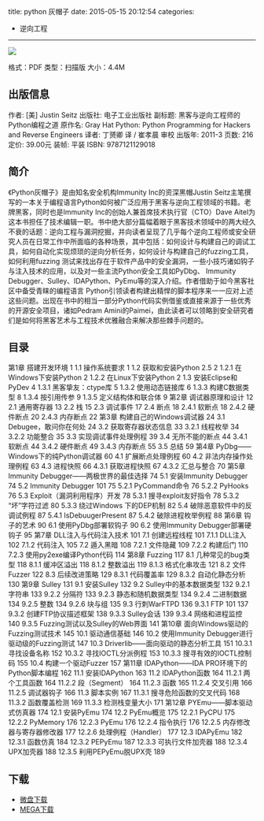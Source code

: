 title: python 灰帽子
date: 2015-05-15 20:12:54
categories:
  - 逆向工程
---

![](http://img3.douban.com/lpic/s4676930.jpg)

格式：PDF
类型：扫描版
大小：4.4M

<!--more-->

## 出版信息 ##

作者: [美] Justin Seitz 
出版社: 电子工业出版社
副标题: 黑客与逆向工程师的Python编程之道
原作名: Gray Hat Python: Python Programming for Hackers and Reverse Engineers
译者: 丁赟卿 译 / 崔孝晨 审校 
出版年: 2011-3
页数: 216
定价: 39.00元
装帧: 平装
ISBN: 9787121129018

## 简介 ##

《Python灰帽子》是由知名安全机构Immunity Inc的资深黑帽Justin Seitz主笔撰写的一本关于编程语言Python如何被广泛应用于黑客与逆向工程领域的书籍。老牌黑客，同时也是Immunity Inc的创始人兼首席技术执行官（CTO）Dave Aitel为这本书担任了技术编辑一职。书中绝大部分篇幅着眼于黑客技术领域中的两大经久不衰的话题：逆向工程与漏洞挖掘，并向读者呈现了几乎每个逆向工程师或安全研究人员在日常工作中所面临的各种场景，其中包括：如何设计与构建自己的调试工具，如何自动化实现烦琐的逆向分析任务，如何设计与构建自己的fuzzing工具，如何利用fuzzing 测试来找出存在于软件产品中的安全漏洞，一些小技巧诸如钩子与注入技术的应用，以及对一些主流Python安全工具如PyDbg、 Immunity Debugger、Sulley、IDAPython、PyEmu等的深入介绍。作者借助于如今黑客社区中备受青睐的编程语言 Python引领读者构建出精悍的脚本程序来一一应对上述这些问题。出现在书中的相当一部分Python代码实例借鉴或直接来源于一些优秀的开源安全项目，诸如Pedram Amini的Paimei，由此读者可以领略到安全研究者们是如何将黑客艺术与工程技术优雅融合来解决那些棘手问题的。

## 目录 ##

第1章 搭建开发环境	1
1.1 操作系统要求	1
1.2 获取和安装Python 2.5	2
1.2.1 在Windows下安装Python	2
1.2.2 在Linux下安装Python	2
1.3 安装Eclipse和PyDev	4
1.3.1 黑客挚友：ctype库	5
1.3.2 使用动态链接库	6
1.3.3 构建C数据类型	8
1.3.4 按引用传参	9
1.3.5 定义结构体和联合体	9
第2章 调试器原理和设计	12
2.1 通用寄存器	13
2.2 栈	15
2.3 调试事件	17
2.4 断点	18
2.4.1 软断点	18
2.4.2 硬件断点	20
2.4.3 内存断点	22
第3章 构建自己的Windows调试器	24
3.1 Debugee，敢问你在何处	24
3.2 获取寄存器状态信息	33
3.2.1 线程枚举	34
3.2.2 功能整合	35
3.3 实现调试事件处理例程	39
3.4 无所不能的断点	44
3.4.1 软断点	44
3.4.2 硬件断点	49
3.4.3 内存断点	55
3.5 总结	59
第4章 PyDbg——Windows下的纯Python调试器	60
4.1 扩展断点处理例程	60
4.2 非法内存操作处理例程	63
4.3 进程快照	66
4.3.1 获取进程快照	67
4.3.2 汇总与整合	70
第5章 Immunity Debugger——两极世界的最佳选择	74
5.1 安装Immunity Debugger	74
5.2 Immunity Debugger 101	75
5.2.1 PyCommand命令	76
5.2.2 PyHooks	76
5.3 Exploit（漏洞利用程序）开发	78
5.3.1 搜寻exploit友好指令	78
5.3.2 “坏”字符过滤	80
5.3.3 绕过Windows 下的DEP机制	82
5.4 破除恶意软件中的反调试例程	87
5.4.1 IsDebuugerPresent	87
5.4.2 破除进程枚举例程	88
第6章 钩子的艺术	90
6.1 使用PyDbg部署软钩子	90
6.2 使用Immunity Debugger部署硬钩子	95
第7章 DLL注入与代码注入技术	101
7.1 创建远程线程	101
7.1.1 DLL注入	102
7.1.2 代码注入	105
7.2 遁入黑暗	108
7.2.1 文件隐藏	109
7.2.2 构建后门	110
7.2.3 使用py2exe编译Python代码	114
第8章 Fuzzing	117
8.1 几种常见的bug类型	118
8.1.1 缓冲区溢出	118
8.1.2 整数溢出	119
8.1.3 格式化串攻击	121
8.2 文件Fuzzer	122
8.3 后续改进策略	129
8.3.1 代码覆盖率	129
8.3.2 自动化静态分析	130
第9章 Sulley	131
9.1 安装Sulley	132
9.2 Sulley中的基本数据类型	132
9.2.1 字符串	133
9.2.2 分隔符	133
9.2.3 静态和随机数据类型	134
9.2.4 二进制数据	134
9.2.5 整数	134
9.2.6 块与组	135
9.3 行刺WarFTPD	136
9.3.1 FTP 101	137
9.3.2 创建FTP协议描述框架	138
9.3.3 Sulley会话	139
9.3.4 网络和进程监控	140
9.3.5 Fuzzing测试以及Sulley的Web界面	141
第10章 面向Windows驱动的Fuzzing测试技术	145
10.1 驱动通信基础	146
10.2 使用Immunity Debugger进行驱动级的Fuzzing测试	147
10.3 Driverlib——面向驱动的静态分析工具	151
10.3.1 寻找设备名称	152
10.3.2 寻找IOCTL分派例程	153
10.3.3 搜寻有效的IOCTL控制码	155
10.4 构建一个驱动Fuzzer	157
第11章 IDAPython——IDA PRO环境下的Python脚本编程	162
11.1 安装IDAPython	163
11.2 IDAPython函数	164
11.2.1 两个工具函数	164
11.2.2 段（Segment）	164
11.2.3 函数	165
11.2.4 交叉引用	166
11.2.5 调试器钩子	166
11.3 脚本实例	167
11.3.1 搜寻危险函数的交叉代码	168
11.3.2 函数覆盖检测	169
11.3.3 检测栈变量大小	171
第12章 PYEmu——脚本驱动式仿真器	174
12.1 安装PyEmu	174
12.2 PyEmu概览	175
12.2.1 PyCPU	175
12.2.2 PyMemory	176
12.2.3 PyEmu	176
12.2.4 指令执行	176
12.2.5 内存修改器与寄存器修改器	177
12.2.6 处理例程（Handler）	177
12.3 IDAPyEmu	182
12.3.1 函数仿真	184
12.3.2 PEPyEmu	187
12.3.3 可执行文件加壳器	188
12.3.4 UPX加壳器	188
12.3.5 利用PEPyEmu脱UPX壳	189

## 下载 ##

+ [微盘下载](http://vdisk.weibo.com/s/aADaW4YRFstE9)
+ [MEGA下载](https://mega.co.nz/#!OVlzBK5Z!1xbIidsQqVagjAc7XUWHRHUrRltvP0GlsIFWaC0L8ic)